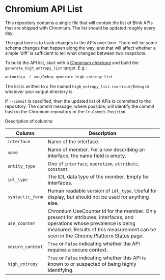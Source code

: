 # Chromium API List

This repository contains a single file that will contain the list of Blink APIs
that are shipped with Chromium. The list should be updated roughly every day.

The goal here is to track changes to the APIs over time. There will be some
schema changes that happen along the way, and that will affect whether a simple
'diff' is sufficient to tell what changed between two snapshots.

To build the API list, start with a [Chromium checkout][CrCode] and build the
`generate_high_entropy_list` target. E.g.:

```sh
autoninja -C out/Debug generate_high_entropy_list
```

The list is written to a file named `high_entropy_list.csv` in `out/Debug`
or whatever your output directory is.

[CrCode]: https://www.chromium.org/developers/how-tos/get-the-code

If `--commit` is specified, then the updated list of APIs is committed to the
repository. The commit message, where possible, will identify the commit hash in
the Chromium repository or the `Cr-Commit-Position`.

Description of columns:

| Column           | Description                                                |
| ---------------- | ---------------------------------------------------------- |
| `interface`      | Name of the interface.                                     |
| `name`           | Name of member. For a row describing an interface, the name field is empty. |
| `entity_type`   | One of `interface`, `operation`, `attribute`, `constant`   |
| `idl_type`       | The IDL data type of the member. Empty for interfaces.     |
| `syntactic_form` | Human readable version of `idl_type`. Useful for display, but should not be used for anything else. |
| `use_counter`    | Chromium UseCounter id for the member. Only present for attributes, interfaces, and operations whose prevalence is being measured.  Results of this measurement can be seen in the [Chrome Platform Status][CS] page. |
| `secure_context` | `True` or `False` indicating whether the API requires a secure context. |
| `high_entropy`   | `True` or `False` indicating whether this API is known to or suspected of being highly identifying. |

[CS]: https://www.chromestatus.com/metrics/feature/popularity
